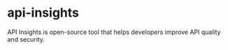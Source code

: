 # api-insights
API Insights is open-source tool that helps developers improve API quality and security.
